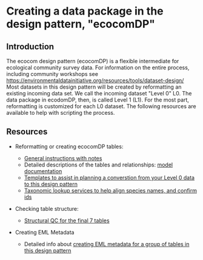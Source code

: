 # Creating a data package in the design pattern, "ecocomDP"

Introduction
---
The ecocom design pattern (ecocomDP) is a flexible intermediate for ecological community survey data.  For information on the entire process, including community workshops see https://environmentaldatainitiative.org/resources/tools/dataset-design/
Most datasets in this design pattern will be created by reformatting an existing incoming data set. We call the incoming dataset "Level 0" L0. The data package in ecodomDP, then, is called Level 1 (L1). For the most part, reformatting is customized for each L0 dataset. The following resources are available to help with scripting the process. 

Resources
---


* Reformatting or creating ecocomDP tables:
    * [General instructions with notes](table-creation.md) 
    * Detailed descriptions of the tables and relationships: [model documentation](../../model)
    * [Templates to assist in planning a converstion from your Level 0 data to this design pattern](template-mapping.md)
    * [Taxonomic lookup services to help align species names, and confirm ids](taxon-cleaning.md)
* Checking table structure:
    *  [Structural QC for the final 7 tables](table-validation.md)

* Creating EML Metadata 
    * Detailed info about [creating EML metadata for a group of tables in this design pattern](eml-creation.md)

